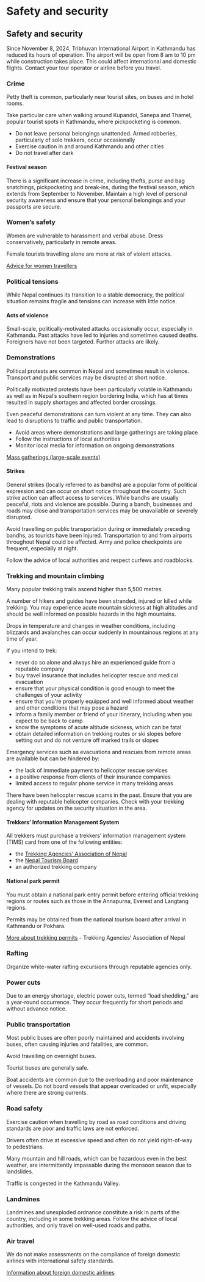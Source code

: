 # Safety and security

## Safety and security

Since November 8, 2024, Tribhuvan International Airport in Kathmandu has reduced its hours of operation. The airport will be open from 8 am to 10 pm while construction takes place. This could affect international and domestic flights. Contact your tour operator or airline before you travel.

### Crime

Petty theft is common, particularly near tourist sites, on buses and in hotel rooms.

Take particular care when walking around Kupandol, Sanepa and Thamel, popular tourist spots in Kathmandu, where pickpocketing is common.

* Do not leave personal belongings unattended. Armed robberies, particularly of solo trekkers, occur occasionally
* Exercise caution in and around Kathmandu and other cities
* Do not travel after dark

#### Festival season

There is a significant increase in crime, including thefts, purse and bag snatchings, pickpocketing and break-ins, during the festival season, which extends from September to November. Maintain a high level of personal security awareness and ensure that your personal belongings and your passports are secure.

### Women’s safety

Women are vulnerable to harassment and verbal abuse. Dress conservatively, particularly in remote areas.

Female tourists travelling alone are more at risk of violent attacks.

[Advice for women travellers](https://travel.gc.ca/travelling/health-safety/advice-for-women-travellers "Advice for women travellers")

### Political tensions

While Nepal continues its transition to a stable democracy, the political situation remains fragile and tensions can increase with little notice.

#### Acts of violence

Small-scale, politically-motivated attacks occasionally occur, especially in Kathmandu. Past attacks have led to injuries and sometimes caused deaths. Foreigners have not been targeted. Further attacks are likely.

### Demonstrations

Political protests are common in Nepal and sometimes result in violence. Transport and public services may be disrupted at short notice.

Politically motivated protests have been particularly volatile in Kathmandu as well as in Nepal’s southern region bordering India, which has at times resulted in supply shortages and affected border crossings.

Even peaceful demonstrations can turn violent at any time. They can also lead to disruptions to traffic and public transportation.

* Avoid areas where demonstrations and large gatherings are taking place
* Follow the instructions of local authorities
* Monitor local media for information on ongoing demonstrations

[Mass gatherings (large-scale events)](https://travel.gc.ca/travelling/health-safety/mass-gatherings)

#### Strikes

General strikes (locally referred to as bandhs) are a popular form of political expression and can occur on short notice throughout the country. Such strike action can affect access to services. While bandhs are usually peaceful, riots and violence are possible. During a bandh, businesses and roads may close and transportation services may be unavailable or severely disrupted.

Avoid travelling on public transportation during or immediately preceding bandhs, as tourists have been injured. Transportation to and from airports throughout Nepal could be affected. Army and police checkpoints are frequent, especially at night.

Follow the advice of local authorities and respect curfews and roadblocks.

### Trekking and mountain climbing

Many popular trekking trails ascend higher than 5,500 metres.

A number of hikers and guides have been stranded, injured or killed while trekking. You may experience acute mountain sickness at high altitudes and should be well informed on possible hazards in the high mountains.

Drops in temperature and changes in weather conditions, including blizzards and avalanches can occur suddenly in mountainous regions at any time of year.

If you intend to trek:

* never do so alone and always hire an experienced guide from a reputable company
* buy travel insurance that includes helicopter rescue and medical evacuation
* ensure that your physical condition is good enough to meet the challenges of your activity
* ensure that you're properly equipped and well informed about weather and other conditions that may pose a hazard
* inform a family member or friend of your itinerary, including when you expect to be back to camp
* know the symptoms of acute altitude sickness, which can be fatal
* obtain detailed information on trekking routes or ski slopes before setting out and do not venture off marked trails or slopes

Emergency services such as evacuations and rescues from remote areas are available but can be hindered by:

* the lack of immediate payment to helicopter rescue services
* a positive response from clients of their insurance companies
* limited access to regular phone service in many trekking areas

There have been helicopter rescue scams in the past. Ensure that you are dealing with reputable helicopter companies. Check with your trekking agency for updates on the security situation in the area.

#### Trekkers’ Information Management System

All trekkers must purchase a trekkers’ information management system (TIMS) card from one of the following entities:

* the [Trekking Agencies’ Association of Nepal](http://www.taan.org.np/)
* the [Nepal Tourism Board](https://www.welcomenepal.com/)
* an authorized trekking company

#### National park permit

You must obtain a national park entry permit before entering official trekking regions or routes such as those in the Annapurna, Everest and Langtang regions.

Permits may be obtained from the national tourism board after arrival in Kathmandu or Pokhara.

[More about trekking permits](http://www.taan.org.np/page/trekking-permit-fees) - Trekking Agencies’ Association of Nepal

### Rafting

Organize white-water rafting excursions through reputable agencies only.

### Power cuts

Due to an energy shortage, electric power cuts, termed “load shedding,” are a year-round occurrence. They occur frequently for short periods and without advance notice.

### Public transportation

Most public buses are often poorly maintained and accidents involving buses, often causing injuries and fatalities, are common.

Avoid travelling on overnight buses.

Tourist buses are generally safe.

Boat accidents are common due to the overloading and poor maintenance of vessels. Do not board vessels that appear overloaded or unfit, especially where there are strong currents.

### Road safety

Exercise caution when travelling by road as road conditions and driving standards are poor and traffic laws are not enforced.

Drivers often drive at excessive speed and often do not yield right-of-way to pedestrians.

Many mountain and hill roads, which can be hazardous even in the best weather, are intermittently impassable during the monsoon season due to landslides.

Traffic is congested in the Kathmandu Valley.

### Landmines

Landmines and unexploded ordnance constitute a risk in parts of the country, including in some trekking areas. Follow the advice of local authorities, and only travel on well-used roads and paths.

### Air travel

We do not make assessments on the compliance of foreign domestic airlines with international safety standards.

[Information about foreign domestic airlines](https://travel.gc.ca/air/in-flight-safety#other)